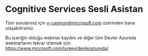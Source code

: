 # Cognitive Services Sesli Asistan

Tüm sorularınız için v-cagmun@microsoft.com üzerinden bana ulaşabilirsiniz.

Bu içeriğin olduğu webinar kaydını ve diğer tüm Devler Azureda webinarlarını tekrar izlemek için https://www.microsoft.com/turkey/devlerazureda/
